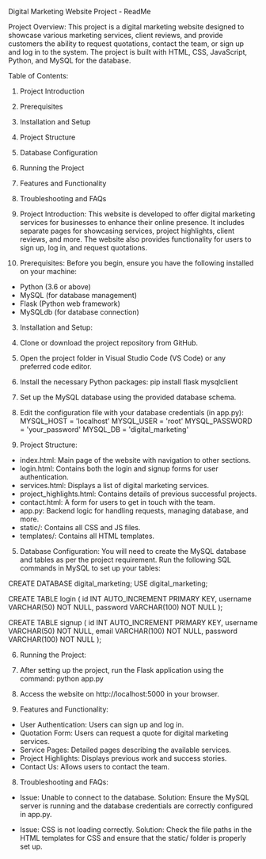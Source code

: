 
Digital Marketing Website Project - ReadMe

Project Overview:
This project is a digital marketing website designed to showcase various marketing services, client reviews, and provide customers the ability to request quotations, contact the team, or sign up and log in to the system. The project is built with HTML, CSS, JavaScript, Python, and MySQL for the database.

Table of Contents:
1. Project Introduction
2. Prerequisites
3. Installation and Setup
4. Project Structure
5. Database Configuration
6. Running the Project
7. Features and Functionality
8. Troubleshooting and FAQs

1. Project Introduction:
This website is developed to offer digital marketing services for businesses to enhance their online presence. It includes separate pages for showcasing services, project highlights, client reviews, and more. The website also provides functionality for users to sign up, log in, and request quotations.

2. Prerequisites:
Before you begin, ensure you have the following installed on your machine:
- Python (3.6 or above)
- MySQL (for database management)
- Flask (Python web framework)
- MySQLdb (for database connection)

3. Installation and Setup:
1. Clone or download the project repository from GitHub.
2. Open the project folder in Visual Studio Code (VS Code) or any preferred code editor.
3. Install the necessary Python packages:
    pip install flask mysqlclient
4. Set up the MySQL database using the provided database schema.
5. Edit the configuration file with your database credentials (in app.py):
    MYSQL_HOST = 'localhost'
    MYSQL_USER = 'root'
    MYSQL_PASSWORD = 'your_password'
    MYSQL_DB = 'digital_marketing'

4. Project Structure:
- index.html: Main page of the website with navigation to other sections.
- login.html: Contains both the login and signup forms for user authentication.
- services.html: Displays a list of digital marketing services.
- project_highlights.html: Contains details of previous successful projects.
- contact.html: A form for users to get in touch with the team.
- app.py: Backend logic for handling requests, managing database, and more.
- static/: Contains all CSS and JS files.
- templates/: Contains all HTML templates.

5. Database Configuration:
You will need to create the MySQL database and tables as per the project requirement. Run the following SQL commands in MySQL to set up your tables:

CREATE DATABASE digital_marketing;
USE digital_marketing;

CREATE TABLE login (
    id INT AUTO_INCREMENT PRIMARY KEY,
    username VARCHAR(50) NOT NULL,
    password VARCHAR(100) NOT NULL
);

CREATE TABLE signup (
    id INT AUTO_INCREMENT PRIMARY KEY,
    username VARCHAR(50) NOT NULL,
    email VARCHAR(100) NOT NULL,
    password VARCHAR(100) NOT NULL
);

6. Running the Project:
1. After setting up the project, run the Flask application using the command:
    python app.py
2. Access the website on http://localhost:5000 in your browser.

7. Features and Functionality:
- User Authentication: Users can sign up and log in.
- Quotation Form: Users can request a quote for digital marketing services.
- Service Pages: Detailed pages describing the available services.
- Project Highlights: Displays previous work and success stories.
- Contact Us: Allows users to contact the team.

8. Troubleshooting and FAQs:
- Issue: Unable to connect to the database.
    Solution: Ensure the MySQL server is running and the database credentials are correctly configured in app.py.

- Issue: CSS is not loading correctly.
    Solution: Check the file paths in the HTML templates for CSS and ensure that the static/ folder is properly set up.
